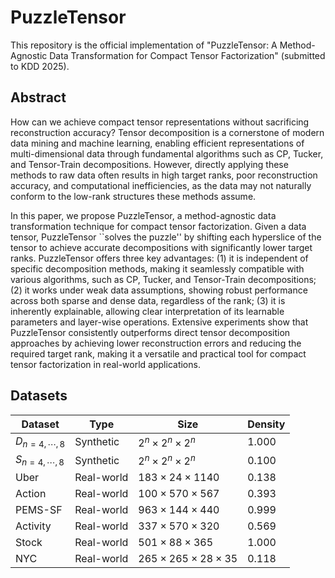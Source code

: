 # PuzzleTensor
This repository is the official implementation of "PuzzleTensor: A Method-Agnostic Data Transformation for Compact Tensor Factorization" (submitted to KDD 2025).

## Abstract
How can we achieve compact tensor representations without sacrificing reconstruction accuracy?
Tensor decomposition is a cornerstone of modern data mining and machine learning, enabling efficient representations of multi-dimensional data through fundamental algorithms such as CP, Tucker, and Tensor-Train decompositions.
However, directly applying these methods to raw data often results in high target ranks, poor reconstruction accuracy, and computational inefficiencies, as the data may not naturally conform to the low-rank structures these methods assume. 

In this paper, we propose PuzzleTensor, a method-agnostic data transformation technique for compact tensor factorization.
Given a data tensor, PuzzleTensor ``solves the puzzle'' by shifting each hyperslice of the tensor to achieve accurate decompositions with significantly lower target ranks.
PuzzleTensor offers three key advantages:
(1) it is independent of specific decomposition methods, making it seamlessly compatible with various algorithms, such as CP, Tucker, and Tensor-Train decompositions;
(2) it works under weak data assumptions, showing robust performance across both sparse and dense data, regardless of the rank;
(3) it is inherently explainable, allowing clear interpretation of its learnable parameters and layer-wise operations.
Extensive experiments show that PuzzleTensor consistently outperforms direct tensor decomposition approaches by achieving lower reconstruction errors and reducing the required target rank, making it a versatile and practical tool for compact tensor factorization in real-world applications. 

## Datasets
| Dataset | Type | Size | Density |
|---------|------|------|---------|
| $D_{n=4,\cdots,8}$ | Synthetic | $2^n \times 2^n \times 2^n$ | 1.000 |
| $S_{n=4,\cdots,8}$ | Synthetic | $2^n \times 2^n \times 2^n$ | 0.100 |
| Uber | Real-world | $183 \times 24 \times 1140$ | 0.138 |
| Action | Real-world | $100 \times 570 \times 567$ | 0.393 |
| PEMS-SF | Real-world | $963 \times 144 \times 440$ | 0.999 |
| Activity | Real-world | $337 \times 570 \times 320$ | 0.569 |
| Stock | Real-world | $501 \times 88 \times 365$ | 1.000 |
| NYC | Real-world | $265 \times 265 \times 28 \times 35$ | 0.118 |


